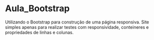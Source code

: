 # Aula_Bootstrap
Utilizando o Bootstrap para construção de uma página responsiva.
Site simples apenas para realizar testes com responsividade, conteineres e propriedades de linhas e colunas.
